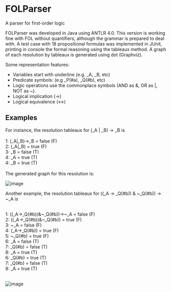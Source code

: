 # FOLParser
A parser for first-order logic

FOLParser was developed in Java using ANTLR 4.0. This version is working fine with FOL without quantifiers, although the grammar is prepared to deal with. A test case with 18 propositional formulas was implemented in JUnit, printing in console the formal reasoning using the tableaux method. A graph of each resolution by tableaux is generated using dot (Graphviz).

Some representation features:
- Variables start with underline (e.g. _A, _B, etc)
- Predicate symbols: (e.g _P(#a), _Q(#b), etc)
- Logic operations use the commonplace symbols (AND as &, OR as |, NOT as ~). 
- Logical implication (->)
- Logical equivalence (<->)

<H2>Examples</H2>
For instance, the resolution tableaux for (_A | _B) -> _B  is<BR><BR>
1: (_A|_B)->_B = false (F)<BR>
2:    (_A|_B) = true (F)<BR>
3:       _B = false (T)<BR>
4:          _A = true (T)<BR>
4:          _B = true (T)<BR>
<BR>
The generated graph for this resolution is:<BR>

![image](https://user-images.githubusercontent.com/10674874/141703088-d91629ae-c604-4893-9e99-ce5fa5b3319c.png)

Another example, the resolution tableaux for ((_A -> _Q(#b)) & ~_Q(#b)) -> ~_A is<BR><BR>
  
1: ((_A->_Q(#b))\&~_Q(#b))->~_A = false (F)<BR>
2:    ((_A->_Q(#b))\&~_Q(#b)) = true (F)<BR>
3:       ~_A = false (F)<BR>
4:          (_A->_Q(#b)) = true (F)<BR>
5:             ~_Q(#b) = true (F)<BR>
6:                _A = false (T)<BR>
7:                   _Q(#b) = false (T)<BR>
8:                      _A = true (T)<BR>
6:                _Q(#b) = true (T)<BR>
7:                   _Q(#b) = false (T)<BR>
8:                      _A = true (T)<BR>
<BR>

![image](https://user-images.githubusercontent.com/10674874/141703746-11a6fe17-77df-403d-8c54-b15756042cd7.png)



